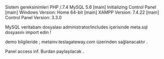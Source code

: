 Sistem gereksinimleri 
PHP /.7.4
MySQL 5.6
[main] 	Initializing Control Panel
[main] 	Windows Version:  Home  64-bit
[main] 	XAMPP Version: 7.4.22
[main] 	Control Panel Version: 3.3.0 


MySQL veritabanı dosyalası administrator/includes içerisinde meta.sql dosyasını import edin !

demo bilgileride ; 
metainv.teslagateway.com üzerinden sağlanacaktır . 

Panel access inf. Burdan paylaşılacak .

<!---
teslagate/teslagate is a ✨ special ✨ repository because its `README.md` (this file) appears on your GitHub profile.
You can click the Preview link to take a look at your changes.
--->
